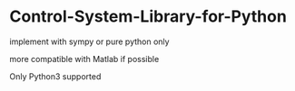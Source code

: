 Control-System-Library-for-Python
=================================

implement with sympy or pure python only

more compatible with Matlab if possible

Only Python3 supported
